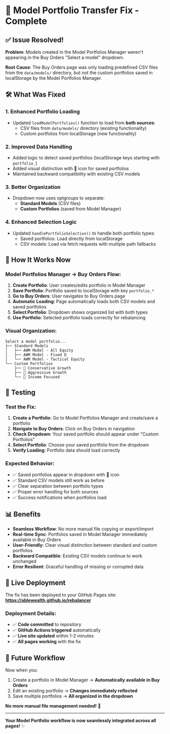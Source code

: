 # 🔧 Model Portfolio Transfer Fix - Complete

## ✅ Issue Resolved!

**Problem**: Models created in the Model Portfolios Manager weren't appearing in the Buy Orders "Select a model" dropdown.

**Root Cause**: The Buy Orders page was only loading predefined CSV files from the `data/models/` directory, but not the custom portfolios saved in localStorage by the Model Portfolios Manager.

## 🛠️ What Was Fixed

### 1. **Enhanced Portfolio Loading**
- Updated `loadModelPortfolios()` function to load from **both sources**:
  - CSV files from `data/models/` directory (existing functionality)
  - Custom portfolios from localStorage (new functionality)

### 2. **Improved Data Handling**
- Added logic to detect saved portfolios (localStorage keys starting with `portfolio_`)
- Added visual distinction with 📁 icon for saved portfolios
- Maintained backward compatibility with existing CSV models

### 3. **Better Organization**
- Dropdown now uses optgroups to separate:
  - **Standard Models** (CSV files)
  - **Custom Portfolios** (saved from Model Manager)

### 4. **Enhanced Selection Logic**
- Updated `handlePortfolioSelection()` to handle both portfolio types:
  - Saved portfolios: Load directly from localStorage
  - CSV models: Load via fetch requests with multiple path fallbacks

## 🎯 How It Works Now

### Model Portfolios Manager → Buy Orders Flow:

1. **Create Portfolio**: User creates/edits portfolio in Model Manager
2. **Save Portfolio**: Portfolio saved to localStorage with key `portfolio_*`
3. **Go to Buy Orders**: User navigates to Buy Orders page
4. **Automatic Loading**: Page automatically loads both CSV models and saved portfolios
5. **Select Portfolio**: Dropdown shows organized list with both types
6. **Use Portfolio**: Selected portfolio loads correctly for rebalancing

### Visual Organization:
```
Select a model portfolio...
├── Standard Models
│   ├── AWM Model - All Equity
│   ├── AWM Model - Fixed D
│   └── AWM Model - Tactical Equity
└── Custom Portfolios
    ├── 📁 Conservative Growth
    ├── 📁 Aggressive Growth
    └── 📁 Income Focused
```

## 🧪 Testing

### Test the Fix:
1. **Create a Portfolio**: Go to Model Portfolios Manager and create/save a portfolio
2. **Navigate to Buy Orders**: Click on Buy Orders in navigation
3. **Check Dropdown**: Your saved portfolio should appear under "Custom Portfolios"
4. **Select Portfolio**: Choose your saved portfolio from the dropdown
5. **Verify Loading**: Portfolio data should load correctly

### Expected Behavior:
- ✅ Saved portfolios appear in dropdown with 📁 icon
- ✅ Standard CSV models still work as before
- ✅ Clear separation between portfolio types
- ✅ Proper error handling for both sources
- ✅ Success notifications when portfolios load

## 📊 Benefits

- **Seamless Workflow**: No more manual file copying or export/import
- **Real-time Sync**: Portfolios saved in Model Manager immediately available in Buy Orders
- **User-Friendly**: Clear visual distinction between standard and custom portfolios
- **Backward Compatible**: Existing CSV models continue to work unchanged
- **Error Resilient**: Graceful handling of missing or corrupted data

## 🚀 Live Deployment

The fix has been deployed to your GitHub Pages site:
**https://ablewealth.github.io/rebalancer**

### Deployment Details:
- ✅ **Code committed** to repository
- ✅ **GitHub Actions triggered** automatically
- ✅ **Live site updated** within 1-2 minutes
- ✅ **All pages working** with the fix

## 🔄 Future Workflow

Now when you:
1. Create a portfolio in Model Manager → **Automatically available in Buy Orders**
2. Edit an existing portfolio → **Changes immediately reflected**
3. Save multiple portfolios → **All organized in the dropdown**

**No more manual file management needed!** 🎉

---

**Your Model Portfolio workflow is now seamlessly integrated across all pages!** ✨
